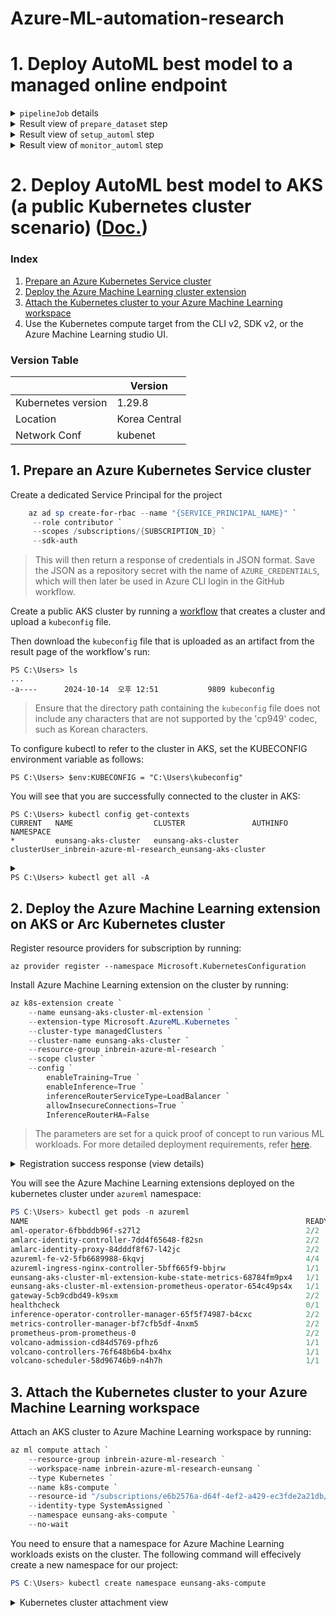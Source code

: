 # Azure-ML-automation-research

# 1. Deploy AutoML best model to a managed online endpoint

<details>
  <summary> <code>pipelineJob</code> details</summary>
  <img width="600" alt="image" src="https://github.com/user-attachments/assets/81d27d08-f8c4-400e-b461-c146d843c17a">
</details>

<details>
  <summary>Result view of <code>prepare_dataset</code> step</summary>
  <img src="https://github.com/user-attachments/assets/e4399385-8bf4-4255-b986-e2ae36f61fe5"></img>
</details>

<details>
  <summary>Result view of <code>setup_automl</code> step</summary>
  <img src="https://github.com/user-attachments/assets/9de1490d-43e9-4dd4-b71d-2ff8b68629d8"></img>
</details>

<details>
  <summary>Result view of <code>monitor_automl</code> step</summary>
  <img src="https://github.com/user-attachments/assets/885619ff-483d-4e84-9ec7-71b3c2340ea3"></img>
</details>

# 2. Deploy AutoML best model to AKS (a public Kubernetes cluster scenario) ([Doc.](https://learn.microsoft.com/en-us/azure/machine-learning/how-to-attach-kubernetes-anywhere?view=azureml-api-2))

### Index 
  1. [Prepare an Azure Kubernetes Service cluster](#1-prepare-an-azure-kubernetes-service-cluster)
  2. [Deploy the Azure Machine Learning cluster extension](#2-deploy-the-azure-machine-learning-extension-on-aks-or-arc-kubernetes-cluster)
  3. [Attach the Kubernetes cluster to your Azure Machine Learning workspace](#3-attach-the-kubernetes-cluster-to-your-azure-machine-learning-workspace)
  4. Use the Kubernetes compute target from the CLI v2, SDK v2, or the Azure Machine Learning studio UI.

### Version Table 
|             | Version       |
|-------------|---------------|
| Kubernetes version | 1.29.8 |
| Location    | Korea Central |
| Network Conf      | kubenet |

## 1. Prepare an Azure Kubernetes Service cluster

Create a dedicated Service Principal for the project
```powershell
    az ad sp create-for-rbac --name "{SERVICE_PRINCIPAL_NAME}" `
     --role contributor `
     --scopes /subscriptions/{SUBSCRIPTION_ID} `
     --sdk-auth
```
> This will then return a response of credentials in JSON format. Save the JSON as a repository secret with the name of `AZURE_CREDENTIALS`, which will then later be used in Azure CLI login in the GitHub workflow. 

Create a public AKS cluster by running a [workflow](https://github.com/Kyrsang/Azure-ML-automation-research/blob/main/.github/workflows/k8s-1-create-public-AKS-cluster.yml) that creates a cluster and upload a `kubeconfig` file. 

Then download the `kubeconfig` file that is uploaded as an artifact from the result page of the workflow's run:
```
PS C:\Users> ls
...
-a----      2024-10-14  오후 12:51           9809 kubeconfig
```
> Ensure that the directory path containing the `kubeconfig` file does not include any characters that are not supported by the 'cp949' codec, such as Korean characters.

To configure kubectl to refer to the cluster in AKS, set the KUBECONFIG environment variable as follows:
```
PS C:\Users> $env:KUBECONFIG = "C:\Users\kubeconfig"
```

You will see that you are successfully connected to the cluster in AKS:

```
PS C:\Users> kubectl config get-contexts
CURRENT   NAME                  CLUSTER               AUTHINFO                                                    NAMESPACE
*         eunsang-aks-cluster   eunsang-aks-cluster   clusterUser_inbrein-azure-ml-research_eunsang-aks-cluster
```

<details>
  <summary>
    <code><br>PS C:\Users> kubectl get all -A<br></code>
  </summary>
  <br>
  
  ```shell
  NAMESPACE     NAME                                      READY   STATUS    RESTARTS   AGE
  kube-system   pod/azure-ip-masq-agent-gfnvs             1/1     Running   0          17m
  kube-system   pod/cloud-node-manager-4wxrb              1/1     Running   0          17m
  kube-system   pod/coredns-597bb9d4db-42gmw              1/1     Running   0          16m
  kube-system   pod/coredns-597bb9d4db-4jmpg              1/1     Running   0          17m
  kube-system   pod/coredns-autoscaler-689db4649c-2f9d2   1/1     Running   0          17m
  kube-system   pod/csi-azuredisk-node-jjdpp              3/3     Running   0          17m
  kube-system   pod/csi-azurefile-node-9wwht              3/3     Running   0          17m
  kube-system   pod/konnectivity-agent-85d8d6f866-9pcqh   1/1     Running   0          17m
  kube-system   pod/konnectivity-agent-85d8d6f866-tdxc5   1/1     Running   0          17m
  kube-system   pod/kube-proxy-pnhs2                      1/1     Running   0          17m
  kube-system   pod/metrics-server-7b685846d6-2wjqc       2/2     Running   0          16m
  kube-system   pod/metrics-server-7b685846d6-zcrvh       2/2     Running   0          16m
  
  NAMESPACE     NAME                     TYPE        CLUSTER-IP   EXTERNAL-IP   PORT(S)         AGE
  default       service/kubernetes       ClusterIP   10.0.0.1     <none>        443/TCP         18m
  kube-system   service/kube-dns         ClusterIP   10.0.0.10    <none>        53/UDP,53/TCP   17m
  kube-system   service/metrics-server   ClusterIP   10.0.9.56    <none>        443/TCP         17m
  
  NAMESPACE     NAME                                        DESIRED   CURRENT   READY   UP-TO-DATE   AVAILABLE   NODE SELECTOR   AGE
  kube-system   daemonset.apps/azure-ip-masq-agent          1         1         1       1            1           <none>          17m
  kube-system   daemonset.apps/cloud-node-manager           1         1         1       1            1           <none>          17m
  kube-system   daemonset.apps/cloud-node-manager-windows   0         0         0       0            0           <none>          17m
  kube-system   daemonset.apps/csi-azuredisk-node           1         1         1       1            1           <none>          17m
  kube-system   daemonset.apps/csi-azuredisk-node-win       0         0         0       0            0           <none>          17m
  kube-system   daemonset.apps/csi-azurefile-node           1         1         1       1            1           <none>          17m
  kube-system   daemonset.apps/csi-azurefile-node-win       0         0         0       0            0           <none>          17m
  kube-system   daemonset.apps/kube-proxy                   1         1         1       1            1           <none>          17m
  
  NAMESPACE     NAME                                 READY   UP-TO-DATE   AVAILABLE   AGE
  kube-system   deployment.apps/coredns              2/2     2            2           17m
  kube-system   deployment.apps/coredns-autoscaler   1/1     1            1           17m
  kube-system   deployment.apps/konnectivity-agent   2/2     2            2           17m
  kube-system   deployment.apps/metrics-server       2/2     2            2           17m
  
  NAMESPACE     NAME                                            DESIRED   CURRENT   READY   AGE
  kube-system   replicaset.apps/coredns-597bb9d4db              2         2         2       17m
  kube-system   replicaset.apps/coredns-autoscaler-689db4649c   1         1         1       17m
  kube-system   replicaset.apps/konnectivity-agent-85d8d6f866   2         2         2       17m
  kube-system   replicaset.apps/metrics-server-7b445dd694       0         0         0       17m
  kube-system   replicaset.apps/metrics-server-7b685846d6       2         2         2       16m
  ```
</details>

## 2. Deploy the Azure Machine Learning extension on AKS or Arc Kubernetes cluster

Register resource providers for subscription by running: 
```
az provider register --namespace Microsoft.KubernetesConfiguration
```

Install Azure Machine Learning extension on the cluster by running: 
```powershell 
az k8s-extension create `
	--name eunsang-aks-cluster-ml-extension `
	--extension-type Microsoft.AzureML.Kubernetes `
	--cluster-type managedClusters `
	--cluster-name eunsang-aks-cluster `
	--resource-group inbrein-azure-ml-research `
	--scope cluster `
	--config `
		enableTraining=True `
		enableInference=True `
		inferenceRouterServiceType=LoadBalancer `
		allowInsecureConnections=True `
		InferenceRouterHA=False 
```
> The parameters are set for a quick proof of concept to run various ML workloads. For more detailed deployment requirements, refer [here](https://learn.microsoft.com/en-us/azure/machine-learning/how-to-deploy-kubernetes-extension?view=azureml-api-2&tabs=deploy-extension-with-cli#azure-machine-learning-extension-deployment---cli-examples-and-azure-portal). 

<details>
  <summary>Registration success response (view details) </summary>
  <br>
  
  ```json
{
  "aksAssignedIdentity": {
    "principalId": "cc75d747-af29-4cf7-b8a6-1115c1c0c521",
    "tenantId": null,
    "type": null
  },
  "autoUpgradeMinorVersion": true,
  "configurationProtectedSettings": {},
  "configurationSettings": {
    "InferenceRouterHA": "False",
    "allowInsecureConnections": "True",
    "clusterId": "/subscriptions/e6b2576a-d64f-4ef2-a429-ec3fde2a21db/resourceGroups/inbrein-azure-ml-research/providers/Microsoft.ContainerService/managedClusters/eunsang-aks-cluster",
    "clusterPurpose": "DevTest",
    "cluster_name": "/subscriptions/e6b2576a-d64f-4ef2-a429-ec3fde2a21db/resourceGroups/inbrein-azure-ml-research/providers/Microsoft.ContainerService/managedClusters/eunsang-aks-cluster",
    "cluster_name_friendly": "eunsang-aks-cluster",
    "domain": "koreacentral.cloudapp.azure.com",
    "enableInference": "True",
    "enableTraining": "True",
    "inferenceRouterHA": "false",
    "inferenceRouterServiceType": "LoadBalancer",
    "jobSchedulerLocation": "koreacentral",
    "location": "koreacentral",
    "nginxIngress.enabled": "true",
    "prometheus.prometheusSpec.externalLabels.cluster_name": "/subscriptions/e6b2576a-d64f-4ef2-a429-ec3fde2a21db/resourceGroups/inbrein-azure-ml-research/providers/Microsoft.ContainerService/managedClusters/eunsang-aks-cluster",
    "relayserver.enabled": "false",
    "servicebus.enabled": "false"
  },
  "currentVersion": "1.1.61",
  "customLocationSettings": null,
  "errorInfo": null,
  "extensionType": "microsoft.azureml.kubernetes",
  "id": "/subscriptions/e6b2576a-d64f-4ef2-a429-ec3fde2a21db/resourceGroups/inbrein-azure-ml-research/providers/Microsoft.ContainerService/managedClusters/eunsang-aks-cluster/providers/Microsoft.KubernetesConfiguration/extensions/eunsang-aks-cluster-ml-extension",
  "identity": null,
  "isSystemExtension": false,
  "name": "eunsang-aks-cluster-ml-extension",
  "packageUri": null,
  "plan": null,
  "provisioningState": "Succeeded",
  "releaseTrain": "stable",
  "resourceGroup": "inbrein-azure-ml-research",
  "scope": {
    "cluster": {
      "releaseNamespace": "azureml"
    },
    "namespace": null
  },
  "statuses": [],
  "systemData": {
    "createdAt": "2024-10-14T04:20:28.942789+00:00",
    "createdBy": null,
    "createdByType": null,
    "lastModifiedAt": "2024-10-14T04:20:28.942789+00:00",
    "lastModifiedBy": null,
    "lastModifiedByType": null
  },
  "type": "Microsoft.KubernetesConfiguration/extensions",
  "version": null
}
  ```
</details>

You will see the Azure Machine Learning extensions deployed on the kubernetes cluster under `azureml` namespace:  

```powershell
PS C:\Users> kubectl get pods -n azureml
NAME                                                              READY   STATUS      RESTARTS   AGE
aml-operator-6fbbddb96f-s27l2                                     2/2     Running     0          8m19s
amlarc-identity-controller-7dd4f65648-f82sn                       2/2     Running     0          8m19s
amlarc-identity-proxy-84dddf8f67-l42jc                            2/2     Running     0          8m19s
azureml-fe-v2-5fb6689988-6kqvj                                    4/4     Running     0          8m19s
azureml-ingress-nginx-controller-5bff665f9-bbjrw                  1/1     Running     0          8m19s
eunsang-aks-cluster-ml-extension-kube-state-metrics-68784fm9px4   1/1     Running     0          8m19s
eunsang-aks-cluster-ml-extension-prometheus-operator-654c49ps4x   1/1     Running     0          8m19s
gateway-5cb9cdbd49-k9sxm                                          2/2     Running     0          8m19s
healthcheck                                                       0/1     Completed   0          9m27s
inference-operator-controller-manager-65f5f74987-b4cxc            2/2     Running     0          8m19s
metrics-controller-manager-bf7cfb5df-4nxm5                        2/2     Running     0          8m19s
prometheus-prom-prometheus-0                                      2/2     Running     0          7m55s
volcano-admission-cd84d5769-pfhz6                                 1/1     Running     0          8m19s
volcano-controllers-76f648b6b4-bx4hx                              1/1     Running     0          8m19s
volcano-scheduler-58d96746b9-n4h7h                                1/1     Running     0          8m19s
```

## 3. Attach the Kubernetes cluster to your Azure Machine Learning workspace

Attach an AKS cluster to Azure Machine Learning workspace by running: 
```powershell 
az ml compute attach `
	--resource-group inbrein-azure-ml-research `
	--workspace-name inbrein-azure-ml-research-eunsang `
	--type Kubernetes `
	--name k8s-compute `
	--resource-id "/subscriptions/e6b2576a-d64f-4ef2-a429-ec3fde2a21db/resourceGroups/inbrein-azure-ml-research/providers/Microsoft.ContainerService/managedclusters/eunsang-aks-cluster" `
	--identity-type SystemAssigned `
	--namespace eunsang-aks-compute `
	--no-wait
```

You need to ensure that a namespace for Azure Machine Learning workloads exists on the cluster. The following command will effecively create a new namespace for our project:  
```powershell 
PS C:\Users> kubectl create namespace eunsang-aks-compute
```

<details>
  <summary> Kubernetes cluster attachment view </summary>
  <img width="100%" alt="image" src="https://github.com/user-attachments/assets/fc1573e5-47a0-4896-8db3-dd4b594be853">
</details>

